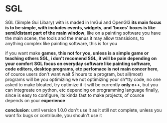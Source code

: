 # SGL
SGL (Simple Gui Libary) with is maded in ImGui and OpenGl3
**its main focus is to be simple, with includes events, widgets, and 'boxes'**
**boxes is like semi/distant part of the main window**, like on a painting software you have the main scene, the tools and the menus
it may allow transisions, to anything complex like painting software, this is for you

if you want make **games**, **this not for you, unless is a simple game or teaching others SGL, i don't recomend SGL, it will be pain depending on your comfort**
**SGL focus on everyday software like painting software, code editors, desktop programs, etc**
**perfomace is not main concer here**, of cource users don't want wait 5 hours to a program, but all(most) programs will be you optimizing
we not optimizing your sh\*tty code, no one asked to make bloated, try optimize it
it will be currently **only c++**, but you can integreate on python, etc depending on programming language
finally, since is easy to configure, its kinda fast to make projects, of cource depends on your **experience**

**conclusion**: until version 1.0.0  don't use it as it still not complete, unless you want fix bugs or contribuite, you shouln't use it
